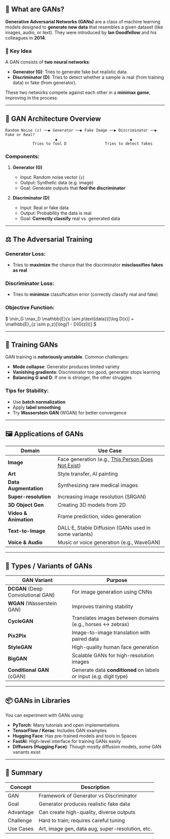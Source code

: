 ## 🎯 What are GANs?

**Generative Adversarial Networks (GANs)** are a class of machine learning models designed to **generate new data** that resembles a given dataset (like images, audio, or text).
They were introduced by **Ian Goodfellow** and his colleagues in **2014**.

### 🧠 Key Idea

A GAN consists of **two neural networks**:

* **Generator (G)**: Tries to generate fake but realistic data.
* **Discriminator (D)**: Tries to detect whether a sample is real (from training data) or fake (from generator).

These two networks compete against each other in a **minimax game**, improving in the process.

---

## 🧱 GAN Architecture Overview

```
Random Noise (z) ──▶ Generator ──▶ Fake Image ──▶ Discriminator ──▶ Fake or Real?
                      ▲                                ▲
            Tries to fool D                 Tries to detect fakes
```

### Components:

1. **Generator (G)**

   * Input: Random noise vector (`z`)
   * Output: Synthetic data (e.g. image)
   * Goal: Generate outputs that **fool the discriminator**

2. **Discriminator (D)**

   * Input: Real or fake data
   * Output: Probability the data is real
   * Goal: **Correctly classify** real vs. generated data

---

## ⚖️ The Adversarial Training

### Generator Loss:

* Tries to **maximize** the chance that the discriminator **misclassifies fakes as real**

### Discriminator Loss:

* Tries to **minimize** classification error (correctly classify real and fake)

### Objective Function:

$ \min_G \max_D \mathbb{E}_{x \sim p_\text{data}}[\log D(x)] + \mathbb{E}_{z \sim p_z}[\log(1 - D(G(z)))] $


---

## 🧪 Training GANs

GAN training is **notoriously unstable**. Common challenges:

* **Mode collapse**: Generator produces limited variety
* **Vanishing gradients**: Discriminator too good, generator stops learning
* **Balancing G and D**: If one is stronger, the other struggles

### Tips for Stability:

* Use **batch normalization**
* Apply **label smoothing**
* Try **Wasserstein GAN** (WGAN) for better convergence

---

## 🖼️ Applications of GANs

| Domain                | Use Case                                                                                 |
| --------------------- | ---------------------------------------------------------------------------------------- |
| **Image**             | Face generation (e.g., [This Person Does Not Exist](https://thispersondoesnotexist.com)) |
| **Art**               | Style transfer, AI painting                                                              |
| **Data Augmentation** | Synthesizing rare medical images                                                         |
| **Super-resolution**  | Increasing image resolution (SRGAN)                                                      |
| **3D Object Gen**     | Creating 3D models from 2D                                                               |
| **Video & Animation** | Frame prediction, video generation                                                       |
| **Text-to-Image**     | DALL·E, Stable Diffusion (GANs used in some variants)                                    |
| **Voice & Audio**     | Music or voice generation (e.g., WaveGAN)                                                |

---

## 🧬 Types / Variants of GANs

| GAN Variant                        | Purpose                                                            |
| ---------------------------------- | ------------------------------------------------------------------ |
| **DCGAN** (Deep Convolutional GAN) | For image generation using CNNs                                    |
| **WGAN** (Wasserstein GAN)         | Improves training stability                                        |
| **CycleGAN**                       | Translates images between domains (e.g., horses ↔ zebras)          |
| **Pix2Pix**                        | Image-to-image translation with paired data                        |
| **StyleGAN**                       | High-quality human face generation                                 |
| **BigGAN**                         | Scalable GANs for high-resolution images                           |
| **Conditional GAN** (cGAN)         | Generate data **conditioned** on labels or input (e.g. digit type) |

---

## 📦 GANs in Libraries

You can experiment with GANs using:

* **PyTorch**: Many tutorials and open implementations
* **TensorFlow / Keras**: Includes GAN examples
* **Hugging Face**: Has pre-trained models and tools in Spaces
* **FastAI**: High-level interface for training GANs easily
* **Diffusers (Hugging Face)**: Though mostly diffusion models, some GAN variants exist

---

## 🧠 Summary

| Concept   | Description                                      |
| --------- | ------------------------------------------------ |
| GAN       | Framework of Generator vs Discriminator          |
| Goal      | Generator produces realistic fake data           |
| Advantage | Can create high-quality, diverse outputs         |
| Challenge | Hard to train; requires careful tuning           |
| Use Cases | Art, image gen, data aug, super-resolution, etc. |
